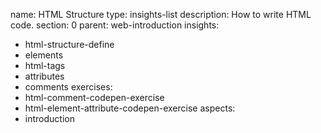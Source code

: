 name: HTML Structure
type: insights-list
description: How to write HTML code.
section: 0
parent: web-introduction
insights:
  - html-structure-define
  - elements
  - html-tags
  - attributes
  - comments
exercises:
  - html-comment-codepen-exercise
  - html-element-attribute-codepen-exercise
aspects:
  - introduction
 
